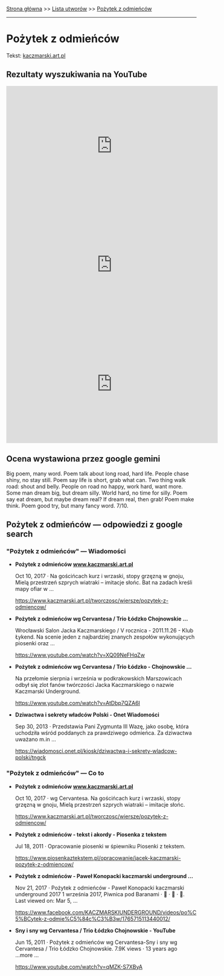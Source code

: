 [Strona główna](../index.md) >> [Lista utworów](../list.md) >> [Pożytek z odmieńców](473.md)

---

# Pożytek z odmieńców

Tekst: [kaczmarski.art.pl](https://www.kaczmarski.art.pl/tworczosc/wiersze/pozytek-z-odmiencow/)

## Rezultaty wyszukiwania na YouTube

<iframe width="560" height="315" src="https://www.youtube.com/embed/AtDbp7QZA6I?si=IdontcarewhotheIRSsendsImnotpayingtaxes" title="YouTube video player" frameborder="0" allow="accelerometer; autoplay; clipboard-write; encrypted-media; gyroscope; picture-in-picture; web-share" referrerpolicy="strict-origin-when-cross-origin" allowfullscreen></iframe>

<iframe width="560" height="315" src="https://www.youtube.com/embed/YxK2xebCOX0?si=IdontcarewhotheIRSsendsImnotpayingtaxes" title="YouTube video player" frameborder="0" allow="accelerometer; autoplay; clipboard-write; encrypted-media; gyroscope; picture-in-picture; web-share" referrerpolicy="strict-origin-when-cross-origin" allowfullscreen></iframe>

<iframe width="560" height="315" src="https://www.youtube.com/embed/mqT1A4tx6Yc?si=IdontcarewhotheIRSsendsImnotpayingtaxes" title="YouTube video player" frameborder="0" allow="accelerometer; autoplay; clipboard-write; encrypted-media; gyroscope; picture-in-picture; web-share" referrerpolicy="strict-origin-when-cross-origin" allowfullscreen></iframe>

## Ocena wystawiona przez google gemini

Big poem, many word. Poem talk about long road, hard life. People chase shiny, no stay still. Poem say life is short, grab what can. Two thing walk road: shout and belly. People on road no happy, work hard, want more. Some man dream big, but dream silly. World hard, no time for silly. Poem say eat dream, but maybe dream real? If dream real, then grab! Poem make think. Poem good try, but many fancy word. 7/10.


## Pożytek z odmieńców — odpowiedzi z google search

### "Pożytek z odmieńców" — Wiadomości

- **Pożytek z odmieńców www.kaczmarski.art.pl**

    Oct 10, 2017  ·  Na gościńcach kurz i wrzaski, stopy grzęzną w gnoju, Mielą przestrzeń szprych wiatraki – imitacje słońc. Bat na zadach kreśli mapy ofiar w ... 

   <https://www.kaczmarski.art.pl/tworczosc/wiersze/pozytek-z-odmiencow/>
- **Pożytek z odmieńców wg Cervantesa / Trio Łódzko Chojnowskie ...**

    Wrocławski Salon Jacka Kaczmarskiego / V rocznica - 2011.11.26 - Klub Łykend. Na scenie jeden z najbardziej znanych zespołów wykonujących piosenki oraz ... 

   <https://www.youtube.com/watch?v=XQ09NeFHqZw>
- **Pożytek z odmieńców wg Cervantesa / Trio Łódzko - Chojnowskie ...**

    Na przełomie sierpnia i września w podkrakowskich Marszowicach odbył się zlot fanów twórczości Jacka Kaczmarskiego o nazwie Kaczmarski Underground. 

   <https://www.youtube.com/watch?v=AtDbp7QZA6I>
- **Dziwactwa i sekrety władców Polski - Onet Wiadomości**

    Sep 30, 2013  ·  Przedstawia Pani Zygmunta III Wazę, jako osobę, która uchodziła wśród poddanych za prawdziwego odmieńca. Za dziwactwa uważano m.in ... 

   <https://wiadomosci.onet.pl/kiosk/dziwactwa-i-sekrety-wladcow-polski/tngck>

### "Pożytek z odmieńców" — Co to

- **Pożytek z odmieńców www.kaczmarski.art.pl**

    Oct 10, 2017  ·  wg Cervantesa. Na gościńcach kurz i wrzaski, stopy grzęzną w gnoju, Mielą przestrzeń szprych wiatraki – imitacje słońc. 

   <https://www.kaczmarski.art.pl/tworczosc/wiersze/pozytek-z-odmiencow/>
- **Pożytek z odmieńców - tekst i akordy - Piosenka z tekstem**

    Jul 18, 2011  ·  Opracowanie piosenki w śpiewniku Piosenki z tekstem. 

   <https://www.piosenkaztekstem.pl/opracowanie/jacek-kaczmarski-pozytek-z-odmiencow/>
- **Pożytek z odmieńców - Paweł Konopacki kaczmarski underground ...**

    Nov 21, 2017  ·  Pożytek z odmieńców - Paweł Konopacki kaczmarski underground 2017 1 września 2017, Piwnica pod Baranami · 󰤥 · 󰤦 · 󰤧. Last viewed on: Mar 5, ... 

   <https://www.facebook.com/KACZMARSKIUNDERGROUND/videos/po%C5%BCytek-z-odmie%C5%84c%C3%B3w/1765715113440012/>
- **Sny i sny wg Cervantesa / Trio Łódzko Chojnowskie - YouTube**

    Jun 15, 2011  ·  Pożytek z odmieńców wg Cervantesa-Sny i sny wg Cervantesa / Trio Łódzko Chojnowskie. 7.9K views · 13 years ago ...more ... 

   <https://www.youtube.com/watch?v=qMZK-S7XByA>

